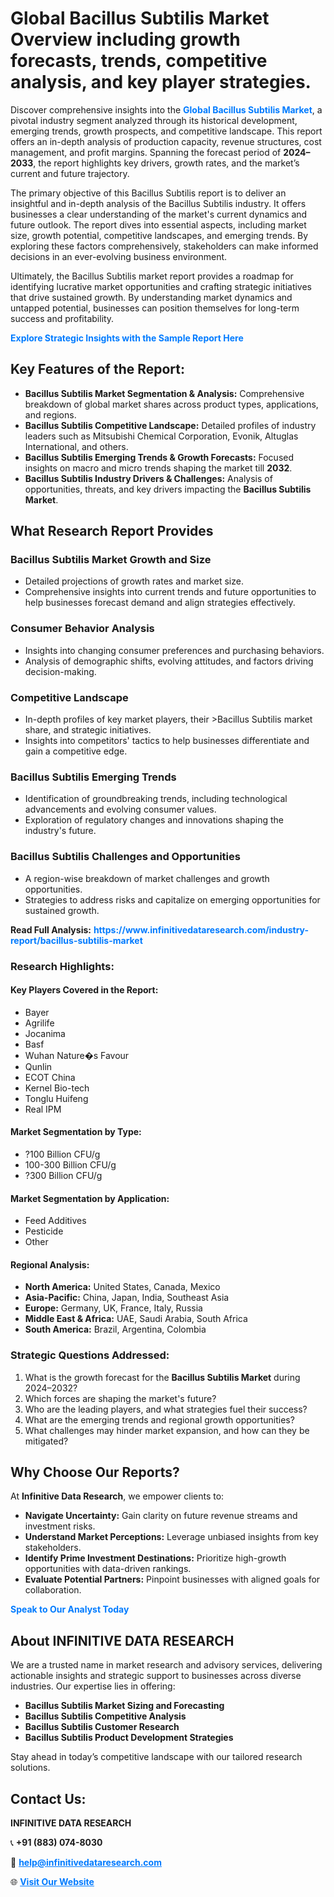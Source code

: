 <h1>Global Bacillus Subtilis Market Overview including growth forecasts, trends, competitive analysis, and key player strategies.</h1>
<p>
Discover comprehensive insights into the 
<a href="https://www.infinitivedataresearch.com/industry-report/bacillus-subtilis-market" rel="dofollow" style="color: #007BFF; text-decoration: none;"><strong>Global Bacillus Subtilis Market</strong></a>, a pivotal industry segment analyzed through its historical development, emerging trends, growth prospects, and competitive landscape. This report offers an in-depth analysis of production capacity, revenue structures, cost management, and profit margins. Spanning the forecast period of <strong>2024–2033</strong>, the report highlights key drivers, growth rates, and the market’s current and future trajectory.
</p>
<p>
The primary objective of this Bacillus Subtilis report is to deliver an insightful and in-depth analysis of the Bacillus Subtilis industry. It offers businesses a clear understanding of the market's current dynamics and future outlook. The report dives into essential aspects, including market size, growth potential, competitive landscapes, and emerging trends. By exploring these factors comprehensively, stakeholders can make informed decisions in an ever-evolving business environment.
</p>
<p>
Ultimately, the Bacillus Subtilis market report provides a roadmap for identifying lucrative market opportunities and crafting strategic initiatives that drive sustained growth. By understanding market dynamics and untapped potential, businesses can position themselves for long-term success and profitability.
</p>
<p>
<a href="https://www.infinitivedataresearch.com/request-sample/reportId=105133" style="color: #007BFF; text-decoration: none;"><strong>Explore Strategic Insights with the Sample Report Here</strong></a>
</p>

<h2>Key Features of the Report:</h2>
<ul>
<li><strong>Bacillus Subtilis Market Segmentation & Analysis:</strong> Comprehensive breakdown of global market shares across product types, applications, and regions.</li>
<li><strong>Bacillus Subtilis Competitive Landscape:</strong> Detailed profiles of industry leaders such as Mitsubishi Chemical Corporation, Evonik, Altuglas International, and others.</li>
<li><strong>Bacillus Subtilis Emerging Trends & Growth Forecasts:</strong> Focused insights on macro and micro trends shaping the market till <strong>2032</strong>.</li>
<li><strong>Bacillus Subtilis Industry Drivers & Challenges:</strong> Analysis of opportunities, threats, and key drivers impacting the <strong>Bacillus Subtilis Market</strong>.</li>
</ul>

<h2>What Research Report Provides</h2>
<h3>Bacillus Subtilis Market Growth and Size</h3>
<ul>
<li>Detailed projections of growth rates and market size.</li>
<li>Comprehensive insights into current trends and future opportunities to help businesses forecast demand and align strategies effectively.</li>
</ul>

<h3>Consumer Behavior Analysis</h3>
<ul>
<li>Insights into changing consumer preferences and purchasing behaviors.</li>
<li>Analysis of demographic shifts, evolving attitudes, and factors driving decision-making.</li>
</ul>

<h3>Competitive Landscape</h3>
<ul>
<li>In-depth profiles of key market players, their >Bacillus Subtilis market share, and strategic initiatives.</li>
<li>Insights into competitors' tactics to help businesses differentiate and gain a competitive edge.</li>
</ul>

<h3>Bacillus Subtilis Emerging Trends</h3>
<ul>
<li>Identification of groundbreaking trends, including technological advancements and evolving consumer values.</li>
<li>Exploration of regulatory changes and innovations shaping the industry's future.</li>
</ul>

<h3>Bacillus Subtilis Challenges and Opportunities</h3>
<ul>
<li>A region-wise breakdown of market challenges and growth opportunities.</li>
<li>Strategies to address risks and capitalize on emerging opportunities for sustained growth.</li>
</ul>
<p><strong>Read Full Analysis:</strong> <a href="https://www.infinitivedataresearch.com/industry-report/bacillus-subtilis-market" rel="dofollow" style="color: #007BFF; text-decoration: none;"><strong>https://www.infinitivedataresearch.com/industry-report/bacillus-subtilis-market</strong></a></p>
<h3>Research Highlights:</h3>
<h4>Key Players Covered in the Report:</h4>
<ul><li>Bayer</li><li>Agrilife</li><li>Jocanima</li><li>Basf</li><li>Wuhan Nature�s Favour</li><li>Qunlin</li><li>ECOT China</li><li>Kernel Bio-tech</li><li>Tonglu Huifeng</li><li>Real IPM</li></ul>
<h4>Market Segmentation by Type:</h4>
<ul><li>?100 Billion CFU/g</li><li>100-300 Billion CFU/g</li><li>?300 Billion CFU/g</li></ul>
<h4>Market Segmentation by Application:</h4>
<ul><li>Feed Additives</li><li>Pesticide</li><li>Other</li></ul>

<h4>Regional Analysis:</h4>
<ul>
<li><strong>North America:</strong> United States, Canada, Mexico</li>
<li><strong>Asia-Pacific:</strong> China, Japan, India, Southeast Asia</li>
<li><strong>Europe:</strong> Germany, UK, France, Italy, Russia</li>
<li><strong>Middle East & Africa:</strong> UAE, Saudi Arabia, South Africa</li>
<li><strong>South America:</strong> Brazil, Argentina, Colombia</li>
</ul>

<h3>Strategic Questions Addressed:</h3>
<ol>
<li>What is the growth forecast for the <strong>Bacillus Subtilis Market</strong> during 2024–2032?</li>
<li>Which forces are shaping the market's future?</li>
<li>Who are the leading players, and what strategies fuel their success?</li>
<li>What are the emerging trends and regional growth opportunities?</li>
<li>What challenges may hinder market expansion, and how can they be mitigated?</li>
</ol>

<h2>Why Choose Our Reports?</h2>
<p>At <strong>Infinitive Data Research</strong>, we empower clients to:</p>
<ul>
<li><strong>Navigate Uncertainty:</strong> Gain clarity on future revenue streams and investment risks.</li>
<li><strong>Understand Market Perceptions:</strong> Leverage unbiased insights from key stakeholders.</li>
<li><strong>Identify Prime Investment Destinations:</strong> Prioritize high-growth opportunities with data-driven rankings.</li>
<li><strong>Evaluate Potential Partners:</strong> Pinpoint businesses with aligned goals for collaboration.</li>
</ul>
<p><a href="https://www.infinitivedataresearch.com/industry-report/bacillus-subtilis-market" rel="dofollow" style="color: #007BFF; text-decoration: none;"><strong>Speak to Our Analyst Today</strong></a></p>

<h2>About INFINITIVE DATA RESEARCH</h2>
<p>We are a trusted name in market research and advisory services, delivering actionable insights and strategic support to businesses across diverse industries. Our expertise lies in offering:</p>
<ul>
<li><strong>Bacillus Subtilis Market Sizing and Forecasting</strong></li>
<li><strong>Bacillus Subtilis Competitive Analysis</strong></li>
<li><strong>Bacillus Subtilis Customer Research</strong></li>
<li><strong>Bacillus Subtilis Product Development Strategies</strong></li>
</ul>
<p>Stay ahead in today’s competitive landscape with our tailored research solutions.</p>

<h2>Contact Us:</h2>
<p><strong>INFINITIVE DATA RESEARCH</strong></p>
<p>📞 <strong>+91 (883) 074-8030</strong></p>
<p>📧 <strong><a href="mailto:help@infinitivedataresearch.com" style="color: #007BFF;">help@infinitivedataresearch.com</a></strong></p>
<p>🌐 <strong><a href="https://www.infinitivedataresearch.com" rel="dofollow" style="color: #007BFF;">Visit Our Website</a></strong></p>